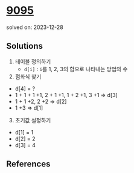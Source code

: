 # [9095](https://www.acmicpc.net/problem/9095)
solved on: 2023-12-28

## Solutions

1. 테이블 정의하기
	- `d[i]` : `i`를 1, 2, 3의 합으로 나타내는 방법의 수
2. 점화식 찾기
  - d[4] = ?
  - 1 + 1 + 1 $+ 1$, 2 + 1 $+ 1$, 1 + 2 $+ 1$, 3 $+ 1$ => d[3]
  - 1 + 1 $+ 2$, 2 $+ 2$ => d[2]
  - 1 $+ 3$ => d[1]
3. 초기값 설정하기
  - d[1] = 1
  - d[2] = 2
  - d[3] = 4
## References

